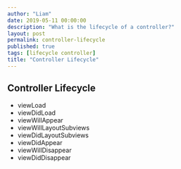 ```yaml
---
author: "Liam"
date: 2019-05-11 00:00:00
description: "What is the lifecycle of a controller?"
layout: post
permalink: controller-lifecycle
published: true
tags: [lifecycle controller]
title: "Controller Lifecycle"
---
```


## Controller Lifecycle

- viewLoad
- viewDidLoad
- viewWillAppear
- viewWillLayoutSubviews
- viewDidLayoutSubviews
- viewDidAppear
- viewWillDisappear
- viewDidDisappear
